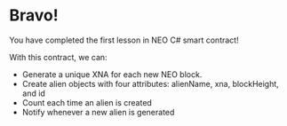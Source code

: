 # Bravo! 

You have completed the first lesson in NEO C# smart contract! 

With this contract, we can: 

- Generate a unique XNA for each new NEO block. 
- Create alien objects with four attributes: alienName, xna, blockHeight, and id
- Count each time an alien is created
- Notify whenever a new alien is generated